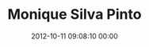 ---
title: "Monique Silva Pinto"
date: 2012-10-11 09:08:10 00:00
permalink: /niqueeta
twitter: ""
likes: [25,1450,1446]
id: 1379
gravatar: "http://www.gravatar.com/avatar/7793d82fd015487eb808df2e202d959e"
---